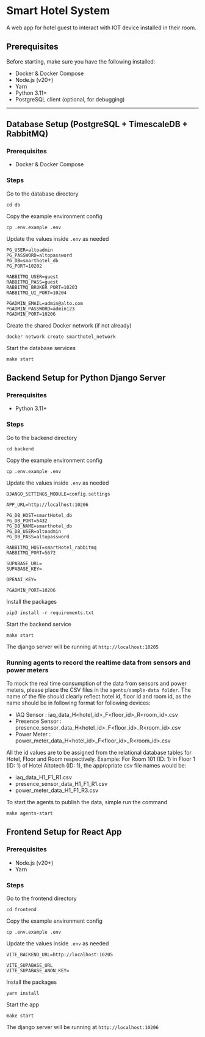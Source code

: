 # Smart Hotel System

A web app for hotel guest to interact with IOT device installed in their room.

## Prerequisites

Before starting, make sure you have the following installed:

- Docker & Docker Compose
- Node.js (v20+)
- Yarn
- Python 3.11+
- PostgreSQL client (optional, for debugging)

---

## Database Setup (PostgreSQL + TimescaleDB + RabbitMQ)

### Prerequisites

- Docker & Docker Compose

### Steps

Go to the database directory

`cd db`

Copy the example environment config

`cp .env.example .env`

Update the values inside `.env` as needed
```
PG_USER=altoadmin
PG_PASSWORD=altopassword
PG_DB=smarthotel_db
PG_PORT=10202

RABBITMQ_USER=guest
RABBITMQ_PASS=guest
RABBITMQ_BROKER_PORT=10203
RABBITMQ_UI_PORT=10204

PGADMIN_EMAIL=admin@alto.com
PGADMIN_PASSWORD=admin123
PGADMIN_PORT=10206
```

Create the shared Docker network (if not already)

`docker network create smarthotel_network`

Start the database services

`make start`

## Backend Setup for Python Django Server

### Prerequisites

- Python 3.11+

### Steps

Go to the backend directory

`cd backend`

Copy the example environment config

`cp .env.example .env`

Update the values inside `.env` as needed
```
DJANGO_SETTINGS_MODULE=config.settings

APP_URL=http://localhost:10206

PG_DB_HOST=smartHotel_db
PG_DB_PORT=5432
PG_DB_NAME=smarthotel_db
PG_DB_USER=altoadmin
PG_DB_PASS=altopassword

RABBITMQ_HOST=smartHotel_rabbitmq
RABBITMQ_PORT=5672

SUPABASE_URL=
SUPABASE_KEY=

OPENAI_KEY=

PGADMIN_PORT=10206
```

Install the packages

`pip3 install -r requirements.txt`

Start the backend service

`make start`

The django server will be running at `http://localhost:10205`

### Running agents to record the realtime data from sensors and power meters

To mock the real time consumption of the data from sensors and power meters, please place the CSV files in the `agents/sample-data folder`. The name of the file should clearly reflect hotel id, floor id and room id, as the name should be in following format for following devices:

- IAQ Sensor : iaq_data_H<hotel_id>_F<floor_id>_R<room_id>.csv
- Presence Sensor : presence_sensor_data_H<hotel_id>_F<floor_id>_R<room_id>.csv
- Power Meter : power_meter_data_H<hotel_id>_F<floor_id>_R<room_id>.csv

All the id values are to be assigned from the relational database tables for Hotel, Floor and Room respectively. 
Example:
For Room 101 (ID: 1) in Floor 1 (ID: 1) of Hotel Altotech (ID: 1), the appropriate csv file names would be:
- iaq_data_H1_F1_R1.csv
- presence_sensor_data_H1_F1_R1.csv
- power_meter_data_H1_F1_R3.csv

To start the agents to publish the data, simple run the command

`make agents-start`

## Frontend Setup for React App
### Prerequisites

- Node.js (v20+)
- Yarn

### Steps

Go to the frontend directory

`cd frontend`

Copy the example environment config

`cp .env.example .env`

Update the values inside `.env` as needed
```
VITE_BACKEND_URL=http://localhost:10205

VITE_SUPABASE_URL
VITE_SUPABASE_ANON_KEY=
```

Install the packages

`yarn install`

Start the app

`make start`

The django server will be running at `http://localhost:10206`
